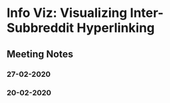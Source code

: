 # Info Viz: Visualizing Inter-Subbreddit Hyperlinking


## Meeting Notes
### 27-02-2020


### 20-02-2020
